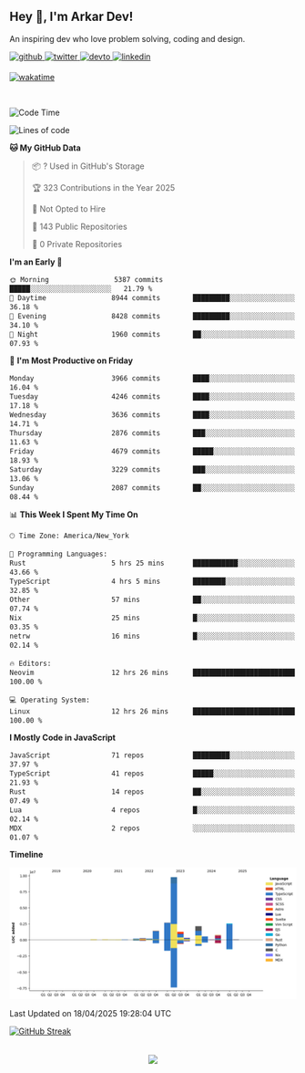 ## Hey 👋, I'm Arkar Dev!  

An inspiring dev who love problem solving, coding and design.

<a href="https://github.com/Riley1101" target="_blank">
<img src=https://img.shields.io/badge/github-%2324292e.svg?&style=for-the-badge&logo=github&logoColor=white alt=github style="margin-bottom: 5px;" />
</a>
<a href="https://twitter.com/arkardev" target="_blank">
<img src=https://img.shields.io/badge/twitter-%2300acee.svg?&style=for-the-badge&logo=twitter&logoColor=white alt=twitter style="margin-bottom: 5px;" />
</a>
<a href="https://dev.to/riley1101" target="_blank">
<img src=https://img.shields.io/badge/dev.to-%2308090A.svg?&style=for-the-badge&logo=dev.to&logoColor=white alt=devto style="margin-bottom: 5px;" />
</a>
<a href="https://linkedin.com/in/arkar-kaung-myat" target="_blank">
<img src=https://img.shields.io/badge/linkedin-%231E77B5.svg?&style=for-the-badge&logo=linkedin&logoColor=white alt=linkedin style="margin-bottom: 5px;" />
</a>
  
[![wakatime](https://wakatime.com/badge/user/cf23b6e3-75f8-4c04-b0e3-273191c8d2ec.svg)](https://wakatime.com/@cf23b6e3-75f8-4c04-b0e3-273191c8d2ec)

<br/>

<!--START_SECTION:waka-->
![Code Time](http://img.shields.io/badge/Code%20Time-1%2C374%20hrs%2021%20mins-blue)

![Lines of code](https://img.shields.io/badge/From%20Hello%20World%20I%27ve%20Written-22.5%20million%20lines%20of%20code-blue)

**🐱 My GitHub Data** 

> 📦 ? Used in GitHub's Storage 
 > 
> 🏆 323 Contributions in the Year 2025
 > 
> 🚫 Not Opted to Hire
 > 
> 📜 143 Public Repositories 
 > 
> 🔑 0 Private Repositories 
 > 
**I'm an Early 🐤** 

```text
🌞 Morning                5387 commits        █████░░░░░░░░░░░░░░░░░░░░   21.79 % 
🌆 Daytime                8944 commits        █████████░░░░░░░░░░░░░░░░   36.18 % 
🌃 Evening                8428 commits        █████████░░░░░░░░░░░░░░░░   34.10 % 
🌙 Night                  1960 commits        ██░░░░░░░░░░░░░░░░░░░░░░░   07.93 % 
```
📅 **I'm Most Productive on Friday** 

```text
Monday                   3966 commits        ████░░░░░░░░░░░░░░░░░░░░░   16.04 % 
Tuesday                  4246 commits        ████░░░░░░░░░░░░░░░░░░░░░   17.18 % 
Wednesday                3636 commits        ████░░░░░░░░░░░░░░░░░░░░░   14.71 % 
Thursday                 2876 commits        ███░░░░░░░░░░░░░░░░░░░░░░   11.63 % 
Friday                   4679 commits        █████░░░░░░░░░░░░░░░░░░░░   18.93 % 
Saturday                 3229 commits        ███░░░░░░░░░░░░░░░░░░░░░░   13.06 % 
Sunday                   2087 commits        ██░░░░░░░░░░░░░░░░░░░░░░░   08.44 % 
```


📊 **This Week I Spent My Time On** 

```text
🕑︎ Time Zone: America/New_York

💬 Programming Languages: 
Rust                     5 hrs 25 mins       ███████████░░░░░░░░░░░░░░   43.66 % 
TypeScript               4 hrs 5 mins        ████████░░░░░░░░░░░░░░░░░   32.85 % 
Other                    57 mins             ██░░░░░░░░░░░░░░░░░░░░░░░   07.74 % 
Nix                      25 mins             █░░░░░░░░░░░░░░░░░░░░░░░░   03.35 % 
netrw                    16 mins             █░░░░░░░░░░░░░░░░░░░░░░░░   02.14 % 

🔥 Editors: 
Neovim                   12 hrs 26 mins      █████████████████████████   100.00 % 

💻 Operating System: 
Linux                    12 hrs 26 mins      █████████████████████████   100.00 % 
```

**I Mostly Code in JavaScript** 

```text
JavaScript               71 repos            █████████░░░░░░░░░░░░░░░░   37.97 % 
TypeScript               41 repos            █████░░░░░░░░░░░░░░░░░░░░   21.93 % 
Rust                     14 repos            ██░░░░░░░░░░░░░░░░░░░░░░░   07.49 % 
Lua                      4 repos             █░░░░░░░░░░░░░░░░░░░░░░░░   02.14 % 
MDX                      2 repos             ░░░░░░░░░░░░░░░░░░░░░░░░░   01.07 % 
```



**Timeline**

![Lines of Code chart](https://raw.githubusercontent.com/Riley1101/Riley1101/main/assets/bar_graph.png)


 Last Updated on 18/04/2025 19:28:04 UTC
<!--END_SECTION:waka-->

[![GitHub Streak](https://streak-stats.demolab.com?user=Riley1101)](https://git.io/streak-stats)
  
<br/>  
<div align="center">
<img src="https://komarev.com/ghpvc/?username=Riley1101&&style=flat-square" align="center" />
</div>  

